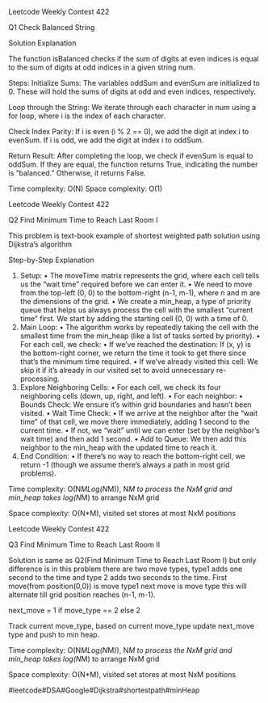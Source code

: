 Leetcode Weekly Contest 422

Q1 Check Balanced String

Solution Explanation

The function isBalanced checks if the sum of digits at even indices is equal to the sum of digits at odd indices in a given string num.

Steps:
Initialize Sums: The variables oddSum and evenSum are initialized to 0. These will hold the sums of digits at odd and even indices, respectively.

Loop through the String: We iterate through each character in num using a for loop, where i is the index of each character.

Check Index Parity:
If i is even (i % 2 == 0), we add the digit at index i to evenSum.
If i is odd, we add the digit at index i to oddSum.

Return Result: After completing the loop, we check if evenSum is equal to oddSum. If they are equal, the function returns True, indicating the number is “balanced.” Otherwise, it returns False.

Time complexity: O(N)
Space complexity: O(1)





Leetcode Weekly Contest 422

Q2 Find Minimum Time to Reach Last Room I

This problem is text-book example of shortest weighted path solution using Dijkstra’s algorithm

Step-by-Step Explanation

1. Setup:
• The moveTime matrix represents the grid, where each cell tells us the “wait time” required before we can enter it.
• We need to move from the top-left (0, 0) to the bottom-right (n-1, m-1), where n and m are the dimensions of the grid.
• We create a min_heap, a type of priority queue that helps us always process the cell with the smallest “current time” first. We start by adding the starting cell (0, 0) with a time of 0.
2. Main Loop:
• The algorithm works by repeatedly taking the cell with the smallest time from the min_heap (like a list of tasks sorted by priority).
• For each cell, we check:
• If we’ve reached the destination: If (x, y) is the bottom-right corner, we return the time it took to get there since that’s the minimum time required.
• If we’ve already visited this cell: We skip it if it’s already in our visited set to avoid unnecessary re-processing.
3. Explore Neighboring Cells:
• For each cell, we check its four neighboring cells (down, up, right, and left).
• For each neighbor:
• Bounds Check: We ensure it’s within grid boundaries and hasn’t been visited.
• Wait Time Check:
• If we arrive at the neighbor after the “wait time” of that cell, we move there immediately, adding 1 second to the current time.
• If not, we “wait” until we can enter (set by the neighbor’s wait time) and then add 1 second.
• Add to Queue: We then add this neighbor to the min_heap with the updated time to reach it.
4. End Condition:
• If there’s no way to reach the bottom-right cell, we return -1 (though we assume there’s always a path in most grid problems).

Time complexity: O(N*MLog(N*M)), N*M to process the NxM grid and min_heap takes log(N*M) to arrange NxM grid

Space complexity: O(N*M), visited set stores at most NxM positions






Leetcode Weekly Contest 422

Q3 Find Minimum Time to Reach Last Room II

Solution is same as Q2(Find Minimum Time to Reach Last Room I) but only difference is in this problem there are two move types, type1 adds one second to the time and type 2 adds two seconds to the time. First move(from position(0,0)) is move type1 next move is move type this will alternate till grid position reaches (n-1, m-1).

next_move = 1 if move_type == 2 else 2

Track current move_type, based on current move_type update next_move type and push to min heap.



Time complexity: O(N*MLog(N*M)), N*M to process the NxM grid and min_heap takes log(N*M) to arrange NxM grid

Space complexity: O(N*M), visited set stores at most NxM positions

#leetcode#DSA#Google#Dijkstra#shortestpath#minHeap 
